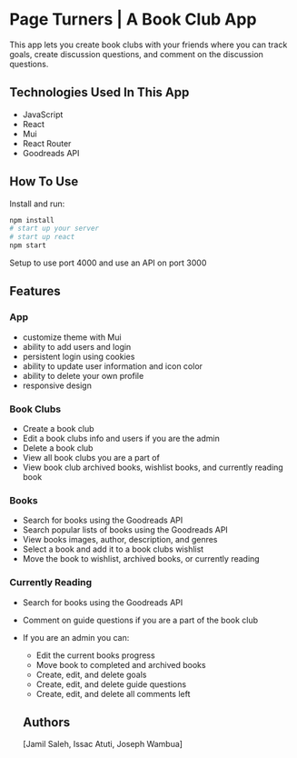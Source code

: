 # Page Turners | A Book Club App

This app lets you create book clubs with your friends where you can track goals, create discussion questions, and comment on the discussion questions.

## Technologies Used In This App

- JavaScript
- React
- Mui
- React Router
- Goodreads API

## How To Use

Install and run:

```sh
npm install
# start up your server
# start up react
npm start

```

Setup to use port 4000 and use an API on port 3000

## Features

### App

- customize theme with Mui
- ability to add users and login
- persistent login using cookies
- ability to update user information and icon color
- ability to delete your own profile
- responsive design

### Book Clubs

- Create a book club
- Edit a book clubs info and users if you are the admin
- Delete a book club
- View all book clubs you are a part of
- View book club archived books, wishlist books, and currently reading book

### Books

- Search for books using the Goodreads API
- Search popular lists of books using the Goodreads API
- View books images, author, description, and genres
- Select a book and add it to a book clubs wishlist
- Move the book to wishlist, archived books, or currently reading

### Currently Reading

- Search for books using the Goodreads API
- Comment on guide questions if you are a part of the book club
- If you are an admin you can:
  - Edit the current books progress
  - Move book to completed and archived books
  - Create, edit, and delete goals
  - Create, edit, and delete guide questions
  - Create, edit, and delete all comments left

  ## Authors
  [Jamil Saleh, Issac Atuti, Joseph Wambua]